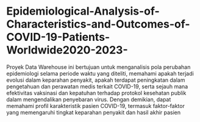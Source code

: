 # Epidemiological-Analysis-of-Characteristics-and-Outcomes-of-COVID-19-Patients-Worldwide2020-2023-
Proyek Data Warehouse ini  bertujuan untuk menganalisis pola perubahan epidemiologi selama periode waktu yang diteliti, memahami apakah terjadi evolusi dalam keparahan penyakit, apakah terdapat peningkatan dalam pengetahuan dan perawatan medis terkait COVID-19, serta sejauh mana efektivitas vaksinasi  dan kepatuhan terhadap protokol kesehatan publik dalam mengendalikan penyebaran virus. Dengan demikian, dapat memahami profil karakteristik pasien COVID-19, termasuk faktor-faktor yang memengaruhi tingkat keparahan penyakit dan hasil akhir pasien
